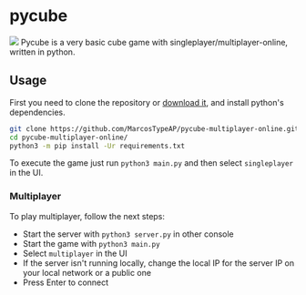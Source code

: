 # pycube
<img src="https://i.ibb.co/H45zQ4F/pycube.png">
Pycube is a very basic cube game with singleplayer/multiplayer-online, written in python.

Usage
-----

First you need to clone the repository or [download it](https://github.com/MarcosTypeAP/pycube-multiplayer-online/archive/refs/heads/main.zip), and install python's dependencies.

```bash
git clone https://github.com/MarcosTypeAP/pycube-multiplayer-online.git
cd pycube-multiplayer-online/
python3 -m pip install -Ur requirements.txt
```

To execute the game just run `python3 main.py` and then select `singleplayer` in the UI.

### Multiplayer

To play multiplayer, follow the next steps:
- Start the server with `python3 server.py` in other console
- Start the game with `python3 main.py`
- Select `multiplayer` in the UI
- If the server isn't running locally, change the local IP for the server IP on your local network or a public one
- Press Enter to connect
